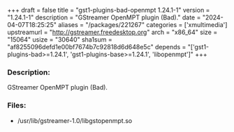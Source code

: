 +++
draft = false
title = "gst1-plugins-bad-openmpt 1.24.1-1"
version = "1.24.1-1"
description = "GStreamer OpenMPT plugin (Bad)."
date = "2024-04-07T18:25:25"
aliases = "/packages/221267"
categories = ['xmultimedia']
upstreamurl = "http://gstreamer.freedesktop.org"
arch = "x86_64"
size = "15064"
usize = "30640"
sha1sum = "af8255096defd1e00bf7674b7c92818d6d648e5c"
depends = "['gst1-plugins-bad>=1.24.1', 'gst1-plugins-base>=1.24.1', 'libopenmpt']"
+++
### Description: 
GStreamer OpenMPT plugin (Bad).

### Files: 
* /usr/lib/gstreamer-1.0/libgstopenmpt.so
